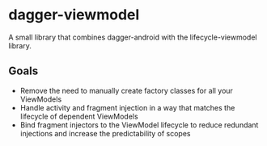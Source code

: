 # dagger-viewmodel
A small library that combines dagger-android with the lifecycle-viewmodel library.

## Goals
- Remove the need to manually create factory classes for all your ViewModels
- Handle activity and fragment injection in a way that matches the lifecycle of dependent ViewModels
- Bind fragment injectors to the ViewModel lifecycle to reduce redundant injections and increase the predictability of scopes
